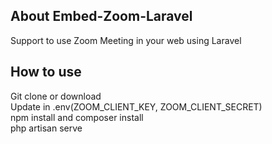 ## About Embed-Zoom-Laravel

Support to use Zoom Meeting in your web using Laravel

## How to use
Git clone or download </br>
Update in .env(ZOOM_CLIENT_KEY, ZOOM_CLIENT_SECRET) </br>
npm install and composer install </br>
php artisan serve


